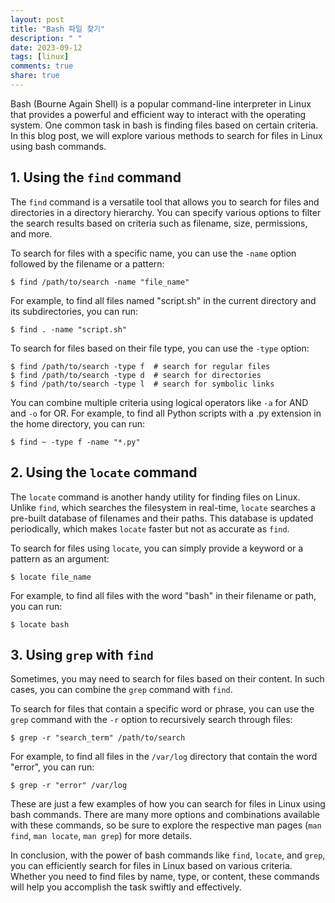 ```yaml
---
layout: post
title: "Bash 파일 찾기"
description: " "
date: 2023-09-12
tags: [linux]
comments: true
share: true
---
```


Bash (Bourne Again Shell) is a popular command-line interpreter in Linux that provides a powerful and efficient way to interact with the operating system. One common task in bash is finding files based on certain criteria. In this blog post, we will explore various methods to search for files in Linux using bash commands.

## 1. Using the `find` command

The `find` command is a versatile tool that allows you to search for files and directories in a directory hierarchy. You can specify various options to filter the search results based on criteria such as filename, size, permissions, and more.

To search for files with a specific name, you can use the `-name` option followed by the filename or a pattern:

```
$ find /path/to/search -name "file_name"
```

For example, to find all files named "script.sh" in the current directory and its subdirectories, you can run:

```
$ find . -name "script.sh"
```

To search for files based on their file type, you can use the `-type` option:

```
$ find /path/to/search -type f  # search for regular files
$ find /path/to/search -type d  # search for directories
$ find /path/to/search -type l  # search for symbolic links
```

You can combine multiple criteria using logical operators like `-a` for AND and `-o` for OR. For example, to find all Python scripts with a .py extension in the home directory, you can run:

```
$ find ~ -type f -name "*.py"
```

## 2. Using the `locate` command

The `locate` command is another handy utility for finding files on Linux. Unlike `find`, which searches the filesystem in real-time, `locate` searches a pre-built database of filenames and their paths. This database is updated periodically, which makes `locate` faster but not as accurate as `find`.

To search for files using `locate`, you can simply provide a keyword or a pattern as an argument:

```
$ locate file_name
```

For example, to find all files with the word "bash" in their filename or path, you can run:

```
$ locate bash
```

## 3. Using `grep` with `find`

Sometimes, you may need to search for files based on their content. In such cases, you can combine the `grep` command with `find`.

To search for files that contain a specific word or phrase, you can use the `grep` command with the `-r` option to recursively search through files:

```
$ grep -r "search_term" /path/to/search
```

For example, to find all files in the `/var/log` directory that contain the word "error", you can run:

```
$ grep -r "error" /var/log
```

These are just a few examples of how you can search for files in Linux using bash commands. There are many more options and combinations available with these commands, so be sure to explore the respective man pages (`man find`, `man locate`, `man grep`) for more details.

In conclusion, with the power of bash commands like `find`, `locate`, and `grep`, you can efficiently search for files in Linux based on various criteria. Whether you need to find files by name, type, or content, these commands will help you accomplish the task swiftly and effectively.